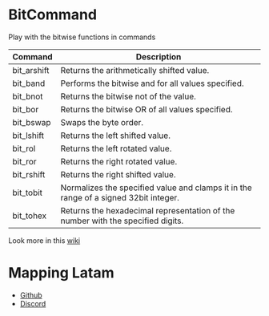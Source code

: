 # BitCommand
Play with the bitwise functions in commands

| Command     | Description   | 
| ---------   | ------------- |
| bit_arshift | Returns the arithmetically shifted value.           |
| bit_band    | Performs the bitwise and for all values specified.      |
| bit_bnot    | Returns the bitwise not of the value.              |
| bit_bor     | Returns the bitwise OR of all values specified.              |
| bit_bswap   | Swaps the byte order.   |
| bit_lshift  | Returns the left shifted value.        |
| bit_rol     | Returns the left rotated value.        |
| bit_ror     | Returns the right rotated value.        |
| bit_rshift  | Returns the right shifted value.        |
| bit_tobit   | Normalizes the specified value and clamps it in the range of a signed 32bit integer.       |
| bit_tohex   | Returns the hexadecimal representation of the number with the specified digits.        |

Look more in this [wiki](https://wiki.facepunch.com/gmod/bit)


# Mapping Latam

- [Github](https://github.com/mapping-latam)
- [Discord](https://github.com/mapping-latam)

